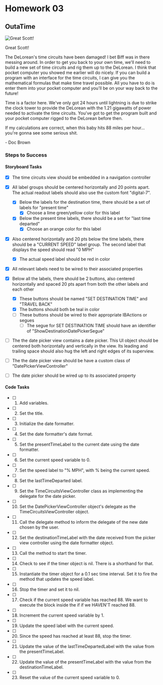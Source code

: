 # Homework 03

## OutaTime

![Great Scott!](http://weknowmemes.com/wp-content/uploads/2011/10/great-scott-doc-back-to-the-future-drawing.jpg)

Great Scott!

The DeLorean's time circuits have been damaged! I bet Biff was in there messing around. In order to get you back to your own time, we'll need to build a new set of time circuits and rig them up to the DeLorean. I think that pocket computer you showed me earlier will do nicely. If you can build a program with an interface for the time circuits, I can give you the mathematical formulas that make time travel possible. All you have to do is enter them into your pocket computer and you'll be on your way back to the future!

Time is a factor here. We've only got 24 hours until lightning is due to strike the clock tower to provide the DeLorean with the 1.21 gigawatts of power needed to activate the time circuits. You've got to get the program built and your pocket computer rigged to the DeLorean before then.

If my calculations are correct, when this baby hits 88 miles per hour... you're gonna see some serious shit.

\- Doc Brown

### Steps to Success

#### Storyboard Tasks

* [x] The time circuits view should be embedded in a navigation controller
* [x] All label groups should be centered horizontally and 20 points apart. The actual readout labels should also use the custom font "digital-7".
	* [x] Below the labels for the destination time, there should be a set of labels for "present time"
		* [x] Choose a lime green/yellow color for this label
	* [x] Below the present time labels, there should be a set for "last time departed"
		* [x] Choose an orange color for this label
* [x] Also centered horizontally and 20 pts below the time labels, there should be a "CURRENT SPEED" label group. The second label that displays the speed should read "0 MPH"
	* [x] The actual speed label should be red in color
* [x] All relevant labels need to be wired to their associated properties

* [x] Below all the labels, there should be 2 buttons, also centered horizontally and spaced 20 pts apart from both the other labels and each other
	* [x] These buttons should be named "SET DESTINATION TIME" and "TRAVEL BACK"
	* [x] The buttons should both be teal in color
	* [ ] These buttons should be wired to their appropriate IBActions or segues
		* [ ] The segue for SET DESTINATION TIME should have an identifier of "ShowDestinationDatePickerSegue"

* [ ] The the date picker view contains a date picker. This UI object should be centered both horizontally and vertically in the view. Its leading and trailing space should also hug the left and right edges of its superview.
* [ ] The the date picker view should be have a custom class of "DatePickerViewController"
* [ ] The date picker should be wired up to its associated property

#### Code Tasks

* [ ] 1. Add variables.
* [ ] 2. Set the title.
* [ ] 3. Initialize the date formatter.
* [ ] 4. Set the date formatter's date format.
* [ ] 5. Set the presentTimeLabel to the current date using the date formatter.
* [ ] 6. Set the current speed variable to 0.
* [ ] 7. Set the speed label to "% MPH", with % being the current speed.
* [ ] 8. Set the lastTimeDeparted label.
* [ ] 9. Set the TimeCircuitsViewController class as implementing the delegate for the date picker.
* [ ] 10. Set the DatePickerViewController object's delegate as the TimeCircuitsViewController object.
* [ ] 11. Call the delegate method to inform the delegate of the new date chosen by the user.
* [ ] 12. Set the destinationTimeLabel with the date received from the picker view controller using the date formatter object.
* [ ] 13. Call the method to start the timer.
* [ ] 14. Check to see if the timer object is nil. There is a shorthand for that.
* [ ] 15. Instantiate the timer object for a 0.1 sec time interval. Set it to fire the method that updates the speed label.
* [ ] 16. Stop the timer and set it to nil.
* [ ] 17. Check if the current speed variable has reached 88. We want to execute the block inside the if if we HAVEN'T reached 88.
* [ ] 18. Increment the current speed variable by 1.
* [ ] 19. Update the speed label with the current speed.
* [ ] 20. Since the speed has reached at least 88, stop the timer.
* [ ] 21. Update the value of the lastTimeDepartedLabel with the value from the presentTimeLabel.
* [ ] 22. Update the value of the presentTimeLabel with the value from the destinationTimeLabel.
* [ ] 23. Reset the value of the current speed variable to 0.
